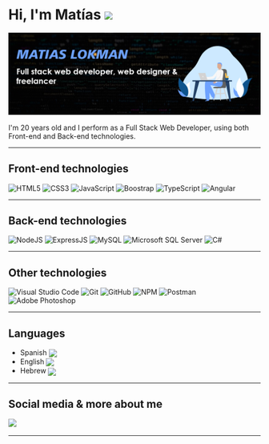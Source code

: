 # Hi, I'm Matías <img src="https://media.giphy.com/media/hvRJCLFzcasrR4ia7z/giphy.gif" width="30px">

<img src="https://github.com/MatiasLokman/MatiasLokman/blob/main/Github.jpg" alt="banner that says Matias Lokman - Full stack web developer, web designer & freelancer alongside a cartoon illustration">

I'm 20 years old and I perform as a Full Stack Web Developer, using both Front-end and Back-end technologies.

---

## Front-end technologies

![HTML5](https://img.shields.io/badge/HTML5-E34F26?style=for-the-badge&logo=html5&logoColor=white)
![CSS3](https://img.shields.io/badge/CSS3-1572B6?style=for-the-badge&logo=css3&logoColor=white)
![JavaScript](https://img.shields.io/badge/JavaScript-323330?style=for-the-badge&logo=javascript&logoColor=F7DF1E)
![Boostrap](https://img.shields.io/badge/Bootstrap-563D7C?style=for-the-badge&logo=bootstrap&logoColor=white)
![TypeScript](https://img.shields.io/badge/TypeScript-007ACC?style=for-the-badge&logo=typescript&logoColor=white)
![Angular](https://img.shields.io/badge/Angular-DD0031?style=for-the-badge&logo=angular&logoColor=white)

---

## Back-end technologies

![NodeJS](https://img.shields.io/badge/Node.js-339933?style=for-the-badge&logo=nodedotjs&logoColor=white)
![ExpressJS](https://img.shields.io/badge/Express.js-323330?style=for-the-badge&logo=express&logoColor=F7DF1E)
![MySQL](https://img.shields.io/badge/MySQL-007195?style=for-the-badge&logo=mysql&logoColor=white)
![Microsoft SQL Server](https://img.shields.io/badge/Microsoft%20SQL%20Server-CC2927?style=for-the-badge&logo=microsoft%20sql%20server&logoColor=white)
![C#](https://img.shields.io/badge/C%23-239120?style=for-the-badge&logo=c-sharp&logoColor=white)

---

## Other technologies

![Visual Studio Code](https://img.shields.io/badge/Visual_Studio_Code-0078D4?style=for-the-badge&logo=visual%20studio%20code&logoColor=white)
![Git](https://img.shields.io/badge/Git-F05032?style=for-the-badge&logo=git&logoColor=white)
![GitHub](https://img.shields.io/badge/GitHub-100000?style=for-the-badge&logo=github&logoColor=white)
![NPM](https://img.shields.io/badge/npm-CB3837?style=for-the-badge&logo=npm&logoColor=white)
![Postman](https://img.shields.io/badge/Postman-FF6C37?style=for-the-badge&logo=Postman&logoColor=white)
![Adobe Photoshop](https://img.shields.io/badge/Adobe%20Photoshop-31A8FF?style=for-the-badge&logo=Adobe%20Photoshop&logoColor=black)

---

## Languages

- Spanish <img src="https://www.banderas-mundo.es/data/flags/emoji/apple/160x160/es.png" heigth="25px" width="30px" align="center">
- English <img src="https://www.banderas-mundo.es/data/flags/emoji/apple/160x160/gb.png" heigth="25px" width="30px" align="center">
- Hebrew <img src="https://www.banderas-mundo.es/data/flags/emoji/apple/160x160/il.png" heigth="25px" width="30px" align="center">
---

## Social media & more about me
<a href="https://www.linkedin.com/in/matías-gabriel-lokman" target="_blank">
  <img src="https://img.shields.io/badge/LinkedIn-0077B5?style=for-the-badge&logo=linkedin&logoColor=white">
</a>

---
